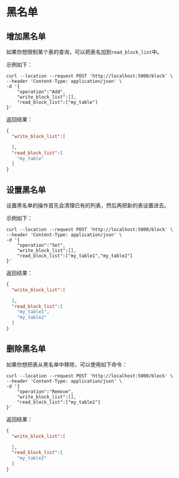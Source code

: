 # 黑名单

## 增加黑名单
如果你想限制某个表的查询，可以把表名加到`read_block_list`中。

示例如下：
```shell
curl --location --request POST 'http://localhost:5000/block' \
--header 'Content-Type: application/json' \
-d '{
    "operation":"Add",
    "write_block_list":[],
    "read_block_list":["my_table"]
}'
```

返回结果：

```json
{
  "write_block_list":[

  ],
  "read_block_list":[
    "my_table"
  ]
}
```

## 设置黑名单

设置黑名单的操作首先会清理已有的列表，然后再把新的表设置进去。

示例如下：
```shell
curl --location --request POST 'http://localhost:5000/block' \
--header 'Content-Type: application/json' \
-d '{
    "operation":"Set",
    "write_block_list":[],
    "read_block_list":["my_table1","my_table2"]
}'
```

返回结果：

```json
{
  "write_block_list":[

  ],
  "read_block_list":[
    "my_table1",
    "my_table2"
  ]
}
```

## 删除黑名单

如果你想把表从黑名单中移除，可以使用如下命令：

```shell
curl --location --request POST 'http://localhost:5000/block' \
--header 'Content-Type: application/json' \
-d '{
    "operation":"Remove",
    "write_block_list":[],
    "read_block_list":["my_table1"]
}'
```

返回结果：

```json
{
  "write_block_list":[

  ],
  "read_block_list":[
    "my_table2"
  ]
}
```